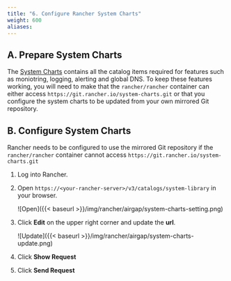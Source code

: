 ```yaml
---
title: "6. Configure Rancher System Charts"
weight: 600
aliases:
---
```


## A. Prepare System Charts

The [System Charts](https://github.com/rancher/system-charts) contains all the catalog items required for features such as moniotring, logging, alerting and global DNS. To keep these features working, you will need to make that the `rancher/rancher` container can either access `https://git.rancher.io/system-charts.git` or that you configure the system charts to be updated from your own mirrored Git repository.

## B. Configure System Charts

Rancher needs to be configured to use the mirrored Git repository if the `rancher/rancher` container cannot access `https://git.rancher.io/system-charts.git`

1. Log into Rancher.

1. Open `https://<your-rancher-server>/v3/catalogs/system-library` in your browser.

    ![Open]({{< baseurl >}}/img/rancher/airgap/system-charts-setting.png)

1. Click **Edit** on the upper right corner and update the **url**.

    ![Update]({{< baseurl >}}/img/rancher/airgap/system-charts-update.png)

1. Click **Show Request**

1. Click **Send Request**
